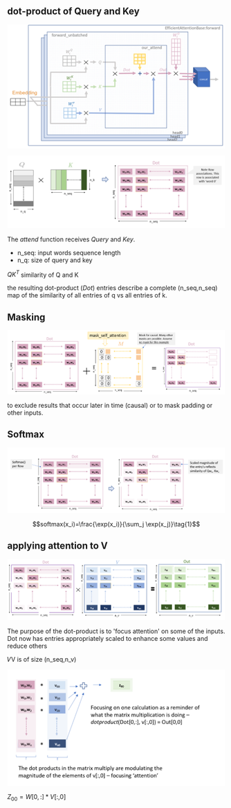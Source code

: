 ## dot-product of Query and Key

![C4W4_LN2_image2](images/C4W4_LN2_image2.png)

![C4W4_LN2_image3](images/C4W4_LN2_image3.png)

The *attend* function receives *Query* and *Key*.

- n_seq: input words sequence length
- n_q: size of query and key

$QK^{T}$ similarity of Q and K

the resulting dot-product (*Dot*) entries describe a complete (n_seq,n_seq) map of the similarity of all entries of q vs all entries of k.



## Masking

![C4W4_LN2_image4](images/C4W4_LN2_image4.png)

to exclude results that occur later in time (causal) or to mask padding or other inputs.

## Softmax

![C4W4_LN2_image5](images/C4W4_LN2_image5.png)



$$softmax(x_i)=\frac{\exp(x_i)}{\sum_j \exp(x_j)}\tag{1}$$

## applying attention to V

![C4W4_LN2_image6](images/C4W4_LN2_image6.png)



The purpose of the dot-product is to 'focus attention' on some of the inputs. Dot now has entries appropriately scaled to enhance some values and reduce others

𝑉V is of size (n_seq,n_v)

![C4W4_LN2_image7](images/C4W4_LN2_image7.png)

$Z_{00} = W[0, :] * V[:, 0]$

